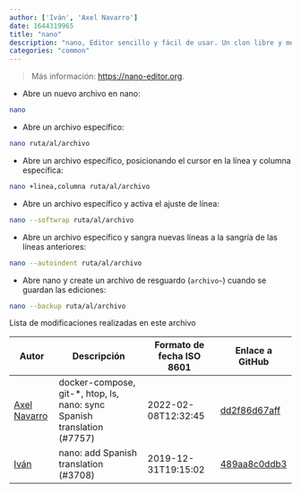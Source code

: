 ```yaml
---
author: ['Iván', 'Axel Navarro']
date: 1644319965
title: "nano"
description: "nano, Editor sencillo y fácil de usar. Un clon libre y mejorado de Pico."
categories: "common"
---
```

> Más información: <https://nano-editor.org>.

- Abre un nuevo archivo en nano:

```bash
nano
```

- Abre un archivo específico:

```bash
nano ruta/al/archivo
```

- Abre un archivo específico, posicionando el cursor en la línea y columna específica:

```bash
nano +linea,columna ruta/al/archivo
```

- Abre un archivo específico y activa el ajuste de línea:

```bash
nano --softwrap ruta/al/archivo
```

- Abre un archivo específico y sangra nuevas líneas a la sangría de las líneas anteriores:

```bash
nano --autoindent ruta/al/archivo
```

- Abre nano y create un archivo de resguardo (`archivo~`)  cuando se guardan las ediciones:

```bash
nano --backup ruta/al/archivo
```
Lista de modificaciones realizadas en este archivo


Autor | Descripción | Formato de fecha ISO 8601 | Enlace a GitHub
------|-----|-----|-----
[Axel Navarro](mailto:navarroaxel@gmail.com) | docker-compose, git-*, htop, ls, nano: sync Spanish translation (#7757) | 2022-02-08T12:32:45 | [dd2f86d67aff](https://github.com/tldr-pages/tldr/commit/dd2f86d67affe0c3dfec94bddda03a713aad9974)
[Iván](mailto:ivan@ivanhercaz.com) | nano: add Spanish translation (#3708) | 2019-12-31T19:15:02 | [489aa8c0ddb3](https://github.com/tldr-pages/tldr/commit/489aa8c0ddb387cb9b57ae3488c47abaf1feaf96)

